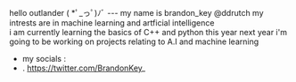 hello outlander ( *ﾟ_っﾟ)ﾉﾞ --- my name  is brandon_key @ddrutch
my intrests are in machine learning and artficial intelligence  
i am currently learning the  basics of C++ and python this year
next year i'm going to be working on projects relating to A.I and machine learning
- my socials : 
-   . https://twitter.com/BrandonKey_ 
